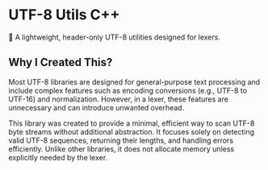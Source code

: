 # UTF-8 Utils C++

📠 A lightweight, header-only UTF-8 utilities designed for lexers.

## Why I Created This?

Most UTF-8 libraries are designed for general-purpose text processing and include complex features such as encoding conversions (e.g., UTF-8 to UTF-16) and normalization. However, in a lexer, these features are unnecessary and can introduce unwanted overhead.

This library was created to provide a minimal, efficient way to scan UTF-8 byte streams without additional abstraction. It focuses solely on detecting valid UTF-8 sequences, returning their lengths, and handling errors efficiently. Unlike other libraries, it does not allocate memory unless explicitly needed by the lexer.
